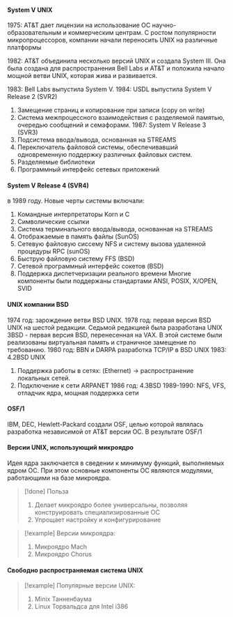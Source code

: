 
#### System V UNIX

1975: AT&T дает лицензии на использование ОС научно-образовательным и коммерческим центрам. С ростом популярности микропроцессоров, компании начали переносить UNIX на различные платформы

1982: AT&T объединила несколько версий UNIX и создала System III. Она была создана для распространения Bell Labs и AT&T и положила начало мощной ветви UNIX, которая жива и развивается.

1983: Bell Labs выпустила System V. 
1984: USDL выпустила System V Release 2 (SVR2)
1) Замещение страниц и копирование при записи (copy on write)
2) Система межпроцессного взаимодействия с разделяемой памятью, очередью сообщений и семафорами.
1987: System V Release 3 (SVR3)
1) Подсистема ввода/вывода, основанная на STREAMS
2) Переключатель файловой системы, обеспечивавший одновременную поддержку различных файловых систем.
3) Разделяемые библиотеки
4) Программный интерфейс сетевых приложений

#### System V Release 4 (SVR4)

в 1989 году. Новые черты системы включали:
1) Командные интерпретаторы Korn и C
2) Символические ссылки
3) Система терминального ввода/вывода, основанная на STREAMS
4) Отображаемые в память файлы (SunOS)
5) Сетевую файловую сиссему NFS и систему вызова удаленной процедуры RPC (sunOS)
6) Быструю файловую систему FFS (BSD)
7) Сетевой программный интерфейс сокетов (BSD)
8) Поддержка диспетчеризации реального времени
Многие компоненты были поддержаны стандартами ANSI, POSIX, X/OPEN, SVID

#### UNIX компании BSD

1974 год: зарождение ветви BSD UNIX. 
1978 год: первая версия BSD UNIX на шестой редакции. Седьмой редакцией была разработана UNIX 3BSD - первая версия BSD, перенесенная на VAX. В этой системе были реализованы виртуальная память и страничное замещение по требованию.
1980 год: BBN и DARPA разработка TCP/IP в BSD UNIX 
1983: 4.2BSD UNIX
1) Поддержка работы в сетях: (Ethernet) -> распространение локальных сетей.
2) Подключение к сети ARPANET
1986 год: 4.3BSD
1989-1990: NFS, VFS, отладчик ядра, мощная поддержка сети

#### OSF/1

IBM, DEC, Hewlett-Packard создали OSF, целью которой являлась разработка независимой от AT&T версии ОС. В результате OSF/1

#### Версии UNIX, использующий микроядро

Идея ядра заключается в сведении к минимуму функций, выполняемых ядром ОС. При этом основные компоненты ОС являются модулями, работающими на базе микроядра. 

>[!done] Польза
> 1) Делает микроядро более универсальны, позволяя конструировать специализированные ОС
> 2) Упрощает настройку и конфигурирование

>[!example] Версии микроядра:
>1) Микроядро Mach
>2) Микроядро Chorus


#### Свободно распространяемая система UNIX

>[!example] Популярные версии UNIX:
>1) Minix Танненбаума
>2) Linux Торвальдса для Intel i386


 

